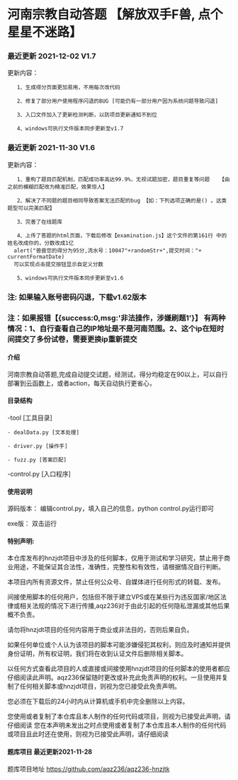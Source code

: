 # 河南宗教自动答题  【解放双手F兽, 点个星星不迷路】
### 最近更新 2021-12-02     V1.7
更新内容：

       1、生成得分页面更加易用，不用每次改代码
       
       2、修复了部分用户使用程序闪退的BUG [可能仍有一部分用户因为系统问题导致闪退]
       
       3、入口文件加入了更新检测判断，以防项目更新通知不到位
       
       4、windows可执行文件版本同步更新至v1.7




### 最近更新 2021-11-30     V1.6
更新内容：

       1、重构了题目匹配机制，匹配成功率高达99.9%，无视试题加密，题目重复等问题   【由之前的模糊匹配改为精准匹配，效果惊人】
       
       2、解决了不同题的题目相同导致答案无法匹配的bug 【如：下列选项正确的是() 。这类题型可以完美匹配】
       
       3、完善了在线题库
       
       4、上传了答题的html页面，下载后修改【examination.js】这个文件的第161行 中的姓名改成你的，分数改成1亿
      alert("兽兽您的得分为95分,流水号：10047"+randomStr+",提交时间："+ currentFormatDate)
      可以实现点击提交按钮显示自定义分数
       
       5、windows可执行文件版本同步更新至v1.6
       
### 注: 如果输入账号密码闪退，下载v1.62版本
       
### 注：如果报错【{success:0,msg:'非法操作，涉嫌刷题1'}】  有两种情况：1、自行查看自己的IP地址是不是河南范围。2、这个ip在短时间提交了多份试卷，需要更换ip重新提交
       
       

#### 介绍
河南宗教自动答题,完成自动提交试题，经测试，得分均稳定在90以上，可以自行部署到云函数上，或者action，每天自动执行更省心，

#### 目录结构
-tool [工具目录]

    - dealData.py [文本处理]
    
    - driver.py [操作手]
    
    - fuzz.py [答案匹配]
    
-control.py [入口程序]



#### 使用说明
源码版本：
	编辑control.py，填入自己的信息，python control.py运行即可

exe版：
         双击运行
	 
	 
	 
#### 特别声明:
本仓库发布的hnzjdt项目中涉及的任何脚本，仅用于测试和学习研究，禁止用于商业用途，不能保证其合法性，准确性，完整性和有效性，请根据情况自行判断。

本项目内所有资源文件，禁止任何公众号、自媒体进行任何形式的转载、发布。

间接使用脚本的任何用户，包括但不限于建立VPS或在某些行为违反国家/地区法律或相关法规的情况下进行传播,aqz236对于由此引起的任何隐私泄漏或其他后果概不负责。

请勿将hnzjdt项目的任何内容用于商业或非法目的，否则后果自负。

如果任何单位或个人认为该项目的脚本可能涉嫌侵犯其权利，则应及时通知并提供身份证明，所有权证明，我们将在收到认证文件后删除相关脚本。

以任何方式查看此项目的人或直接或间接使用hnzjdt项目的任何脚本的使用者都应仔细阅读此声明。aqz236保留随时更改或补充此免责声明的权利。一旦使用并复制了任何相关脚本或hnzjdt项目，则视为您已接受此免责声明。

您必须在下载后的24小时内从计算机或手机中完全删除以上内容。

您使用或者复制了本仓库且本人制作的任何代码或项目，则视为已接受此声明，请仔细阅读
您在本声明未发出之时点使用或者复制了本仓库且本人制作的任何代码或项目且此时还在使用，则视为已接受此声明，请仔细阅读

#### 题库项目 最近更新2021-11-28
 题库项目地址 https://github.com/aqz236/aqz236-hnzjtk

